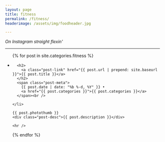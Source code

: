 ```yaml
---
layout: page
title: fitness
permalink: /fitness/
headerimage: /assets/img/foodheader.jpg

---
```

*On Instagram straight flexin'*

***

<ul class="post-list">
  {% for post in site.categories.fitness %}
    <li>

      <h2>
        <a class="post-link" href="{{ post.url | prepend: site.baseurl }}">{{ post.title }}</a>
      </h2>
      <span class="post-meta">
        {{ post.date | date: "%b %-d, %Y" }} •
        <a href="{{ post.categories }}">{{ post.categories }}</a>
      </span><br />

    </li>

    {{ post.photothumb }}
    <div class="post-desc">{{ post.description }}</div>

    <hr />

  {% endfor %}
</ul>
